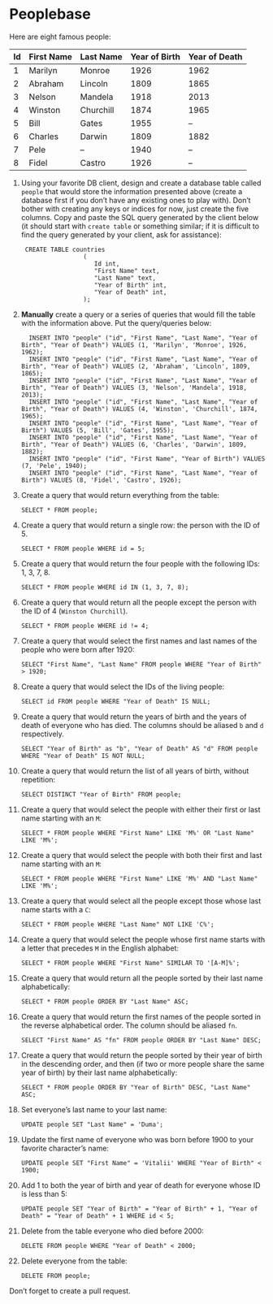 # Peoplebase

Here are eight famous people: 

| Id | First Name | Last Name | Year of Birth | Year of Death |
|----|------------|-----------|---------------|---------------|
| 1  | Marilyn    | Monroe    | 1926          | 1962          |
| 2  | Abraham    | Lincoln   | 1809          | 1865          |
| 3  | Nelson     | Mandela   | 1918          | 2013          |
| 4  | Winston    | Churchill | 1874          | 1965          |
| 5  | Bill       | Gates     | 1955          | –             |
| 6  | Charles    | Darwin    | 1809          | 1882          |
| 7  | Pele       | –         | 1940          | –             |
| 8  | Fidel      | Castro    | 1926          | –             |

1. Using your favorite DB client, design and create a database table called `people` that would store the information presented above (create a database first if you don’t have any existing ones to play with). Don’t bother with creating any keys or indices for now, just create the five columns. Copy and paste the SQL query generated by the client below (it should start with `create table` or something similar; if it is difficult to find the query generated by your client, ask for assistance):

    ```postgresql
     CREATE TABLE countries
                     (
                     	Id int,
                     	"First Name" text,
                     	"Last Name" text,
                     	"Year of Birth" int,
                     	"Year of Death" int,
                     );
    ```

2. **Manually** create a query or a series of queries that would fill the table with the information above. Put the query/queries below:

    ```postgresql
      INSERT INTO "people" ("id", "First Name", "Last Name", "Year of Birth", "Year of Death") VALUES (1, 'Marilyn', 'Monroe', 1926, 1962);
      INSERT INTO "people" ("id", "First Name", "Last Name", "Year of Birth", "Year of Death") VALUES (2, 'Abraham', 'Lincoln', 1809, 1865);
      INSERT INTO "people" ("id", "First Name", "Last Name", "Year of Birth", "Year of Death") VALUES (3, 'Nelson', 'Mandela', 1918, 2013);
      INSERT INTO "people" ("id", "First Name", "Last Name", "Year of Birth", "Year of Death") VALUES (4, 'Winston', 'Churchill', 1874, 1965);
      INSERT INTO "people" ("id", "First Name", "Last Name", "Year of Birth") VALUES (5, 'Bill', 'Gates', 1955);
      INSERT INTO "people" ("id", "First Name", "Last Name", "Year of Birth", "Year of Death") VALUES (6, 'Charles', 'Darwin', 1809, 1882);
      INSERT INTO "people" ("id", "First Name", "Year of Birth") VALUES (7, 'Pele', 1940);
      INSERT INTO "people" ("id", "First Name", "Last Name", "Year of Birth") VALUES (8, 'Fidel', 'Castro', 1926);
    ```

3. Create a query that would return everything from the table:

    ```postgresql
    SELECT * FROM people;
    ```
    
4. Create a query that would return a single row: the person with the ID of 5.

    ```postgresql
   SELECT * FROM people WHERE id = 5;
    ```

5. Create a query that would return the four people with the following IDs: 1, 3, 7, 8.

    ```postgresql
   SELECT * FROM people WHERE id IN (1, 3, 7, 8);
    ```

6. Create a query that would return all the people except the person with the ID of 4 (`Winston Churchill`).

    ```postgresql
   SELECT * FROM people WHERE id != 4;
    ```

7. Create a query that would select the first names and last names of the people who were born after 1920:

    ```postgresql
    SELECT "First Name", "Last Name" FROM people WHERE "Year of Birth" > 1920;
    ```
    
8. Create a query that would select the IDs of the living people:

    ```postgresql
   SELECT id FROM people WHERE "Year of Death" IS NULL;
    ```
    
9. Create a query that would return the years of birth and the years of death of everyone who has died. The columns should be aliased `b` and `d` respectively.

    ```postgresql
   SELECT "Year of Birth" as "b", "Year of Death" AS "d" FROM people WHERE "Year of Death" IS NOT NULL;
    ```
    
10. Create a query that would return the list of all years of birth, without repetition:

    ```postgresql
    SELECT DISTINCT "Year of Birth" FROM people;
    ```

11. Create a query that would select the people with either their first or last name starting with an `M`:

    ```postgresql
    SELECT * FROM people WHERE "First Name" LIKE 'M%' OR "Last Name" LIKE 'M%';
    ```

12. Create a query that would select the people with both their first and last name starting with an `M`:

    ```postgresql
    SELECT * FROM people WHERE "First Name" LIKE 'M%' AND "Last Name" LIKE 'M%';
    ```
    
13. Create a query that would select all the people except those whose last name starts with a `C`:

    ```postgresql
    SELECT * FROM people WHERE "Last Name" NOT LIKE 'C%';
    ```
    
14. Create a query that would select the people whose first name starts with a letter that precedes `M` in the English alphabet:

    ```postgresql
    SELECT * FROM people WHERE "First Name" SIMILAR TO '[A-M]%';
    ```
    
15. Create a query that would return all the people sorted by their last name alphabetically:

    ```postgresql
    SELECT * FROM people ORDER BY "Last Name" ASC;
    ```

16. Create a query that would return the first names of the people sorted in the reverse alphabetical order. The column should be aliased `fn`.

    ```postgresql
    SELECT "First Name" AS "fn" FROM people ORDER BY "Last Name" DESC;
    ```

17. Create a query that would return the people sorted by their year of birth in the descending order, and then (if two or more people share the same year of birth) by their last name alphabetically:

    ```postgresql
    SELECT * FROM people ORDER BY "Year of Birth" DESC, "Last Name" ASC;
    ```
    
18. Set everyone’s last name to your last name:

    ```postgresql
    UPDATE people SET "Last Name" = 'Duma';
    ```
    
19. Update the first name of everyone who was born before 1900 to your favorite character’s name:

    ```postgresql
    UPDATE people SET "First Name" = 'Vitalii' WHERE "Year of Birth" < 1900;
    ```
    
20. Add 1 to both the year of birth and year of death for everyone whose ID is less than 5:

    ```postgresql
    UPDATE people SET "Year of Birth" = "Year of Birth" + 1, "Year of Death" = "Year of Death" + 1 WHERE id < 5;
    ```

21. Delete from the table everyone who died before 2000:

    ```postgresql
    DELETE FROM people WHERE "Year of Death" < 2000;
    ```

22. Delete everyone from the table:

    ```postgresql
    DELETE FROM people;
    ```
    
Don’t forget to create a pull request.
